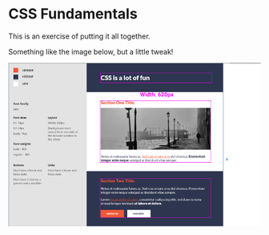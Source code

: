 # CSS Fundamentals

This is an exercise of putting it all together.

Something like the image below, but a little tweak!

![image of markup](/images/mock-up.png)
